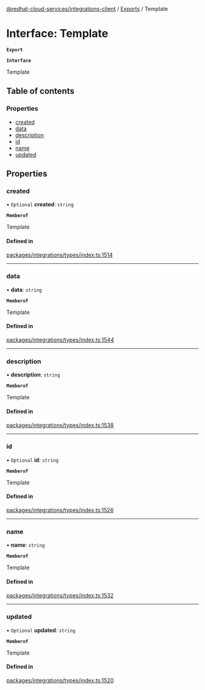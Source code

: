 [@redhat-cloud-services/integrations-client](../README.md) / [Exports](../modules.md) / Template

# Interface: Template

**`Export`**

**`Interface`**

Template

## Table of contents

### Properties

- [created](Template.md#created)
- [data](Template.md#data)
- [description](Template.md#description)
- [id](Template.md#id)
- [name](Template.md#name)
- [updated](Template.md#updated)

## Properties

### created

• `Optional` **created**: `string`

**`Memberof`**

Template

#### Defined in

[packages/integrations/types/index.ts:1514](https://github.com/RedHatInsights/javascript-clients/blob/master/packages/integrations/types/index.ts#L1514)

___

### data

• **data**: `string`

**`Memberof`**

Template

#### Defined in

[packages/integrations/types/index.ts:1544](https://github.com/RedHatInsights/javascript-clients/blob/master/packages/integrations/types/index.ts#L1544)

___

### description

• **description**: `string`

**`Memberof`**

Template

#### Defined in

[packages/integrations/types/index.ts:1538](https://github.com/RedHatInsights/javascript-clients/blob/master/packages/integrations/types/index.ts#L1538)

___

### id

• `Optional` **id**: `string`

**`Memberof`**

Template

#### Defined in

[packages/integrations/types/index.ts:1526](https://github.com/RedHatInsights/javascript-clients/blob/master/packages/integrations/types/index.ts#L1526)

___

### name

• **name**: `string`

**`Memberof`**

Template

#### Defined in

[packages/integrations/types/index.ts:1532](https://github.com/RedHatInsights/javascript-clients/blob/master/packages/integrations/types/index.ts#L1532)

___

### updated

• `Optional` **updated**: `string`

**`Memberof`**

Template

#### Defined in

[packages/integrations/types/index.ts:1520](https://github.com/RedHatInsights/javascript-clients/blob/master/packages/integrations/types/index.ts#L1520)

